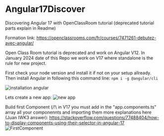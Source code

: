 # Angular17Discover
Discovering Angular 17 with OpenClassRoom tutorial (deprecated tutorial parts explain in Readme)

Formation link:
https://openclassrooms.com/fr/courses/7471261-debutez-avec-angular/

Open Class Room tutorial is deprecated and work on Angular V12. In January 2024 date of this Repo we work on V17 where standalone is the rule for new project.

First check your node version and install it if not on your setup allready.
Then install Angular in following this command line:
```npm i -g @angular/cli```

![installation angular](https://github.com/AurelienPREVOST/Angular17Discover/assets/102169301/5b17d098-4e3b-4826-be1b-b6da72e16e36)

Lets create a new app:
![new app](https://github.com/AurelienPREVOST/Angular17Discover/assets/102169301/31c74dd7-1d79-482a-9d7c-12e63c8ee8d6)

Build first Component (/!\ in V17 you must add in the "app.components.ts" array all your componennts and importing them
more explanations here (Juan IWK3 answer): https://stackoverflow.com/questions/77488404/how-to-display-components-using-their-selector-in-angular-17
![FirstComponent](https://github.com/AurelienPREVOST/Angular17Discover/assets/102169301/a132979e-1bd3-4311-b454-8656ed9a9ab0)
